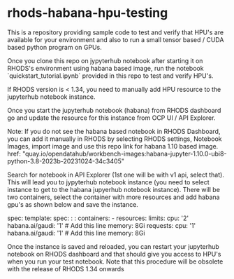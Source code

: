 # rhods-habana-hpu-testing
<p>This is a repository providing sample code to test and verify that HPU's are available for your environment and also to run a small tensor based / CUDA based python program on GPUs.</p>
<p>Once you clone this repo on jypyterhub notebook after starting it on RHODS's environment using habana based image, run the notebook `quickstart_tutorial.ipynb` provided in this repo to test and verify HPU's.</p>

<p>If RHODS version is < 1.34, you need to manually add HPU resource to the jupyterhub notebook instance.</p>
<p>Once you start the jupyterhub notebook (habana) from RHODS dashboard go and update the resource for this instance from OCP UI / API Explorer.</p>
<p> Note: If you do not see the habana based notebook in RHODS Dashboard, you can add it manually in RHODS by selecting RHODS settings, Notebook Images, import image and use this repo link for habana 1.10 based image. <a>href: "quay.io/opendatahub/workbench-images:habana-jupyter-1.10.0-ubi8-python-3.8-2023b-20231024-34c3405"</a></p>
  
<p>Search for notebook in API Explorer (1st one will be with v1 api, select that). This will lead you to jypyterhub notebook instance (you need to select instance to get to the habana jupyerhub notebook instance). There will be two containers, select the container with more resources and add habana gpu's as shown below and save the instance.</p>
<yaml>
spec:
  template:
   spec:
:
:
     containers:
     - resources:
       limits:
         cpu: '2'
         habana.ai/gaudi: '1' # Add this line
         memory: 8Gi
       requests:
         cpu: '1'
         habana.ai/gaudi: '1' # Add this line
         memory: 8Gi
</yaml>

<p> Once the instance is saved and reloaded, you can restart your jupyterhub notebook on RHODS dashboard and that should give you access to HPU's when you run your test notebook. Note that this procedure will be obsolete with the release of RHODS 1.34 onwards </p>

